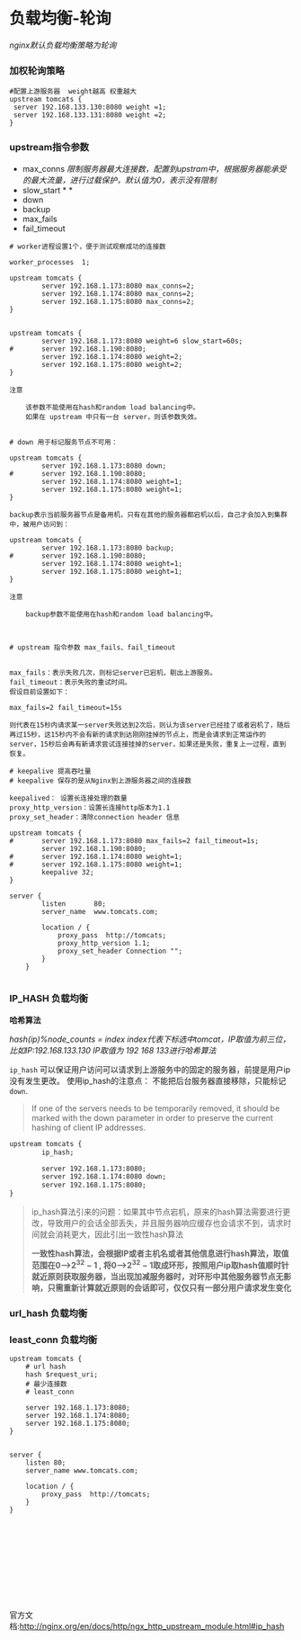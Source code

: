 # 负载均衡-轮询



*nginx默认负载均衡策略为轮询*



### 加权轮询策略

```shell
#配置上游服务器  weight越高 权重越大
upstream tomcats {
 server 192.168.133.130:8080 weight =1; 
 server 192.168.133.131:8080 weight =2;
}
```





### upstream指令参数



* max_conns    *限制服务器最大连接数，配置到upstram中，根据服务器能承受的最大流量，进行过载保护，默认值为0，表示没有限制*
* slow_start    * *
* down
* backup
* max_fails
* fail_timeout





```shell
# worker进程设置1个，便于测试观察成功的连接数

worker_processes  1;

upstream tomcats {
        server 192.168.1.173:8080 max_conns=2;
        server 192.168.1.174:8080 max_conns=2;
        server 192.168.1.175:8080 max_conns=2;
}


```



```shell
upstream tomcats {
        server 192.168.1.173:8080 weight=6 slow_start=60s;
#       server 192.168.1.190:8080;
        server 192.168.1.174:8080 weight=2;
        server 192.168.1.175:8080 weight=2;
}

注意

    该参数不能使用在hash和random load balancing中。
    如果在 upstream 中只有一台 server，则该参数失效。


```



```shell
# down 用于标记服务节点不可用：

upstream tomcats {
        server 192.168.1.173:8080 down;
#       server 192.168.1.190:8080;
        server 192.168.1.174:8080 weight=1;
        server 192.168.1.175:8080 weight=1;
}

backup表示当前服务器节点是备用机，只有在其他的服务器都宕机以后，自己才会加入到集群中，被用户访问到：

upstream tomcats {
        server 192.168.1.173:8080 backup;
#       server 192.168.1.190:8080;
        server 192.168.1.174:8080 weight=1;
        server 192.168.1.175:8080 weight=1;
}

注意

    backup参数不能使用在hash和random load balancing中。


```

```shell

# upstream 指令参数 max_fails、fail_timeout


max_fails：表示失败几次，则标记server已宕机，剔出上游服务。
fail_timeout：表示失败的重试时间。
假设目前设置如下：

max_fails=2 fail_timeout=15s 

则代表在15秒内请求某一server失败达到2次后，则认为该server已经挂了或者宕机了，随后再过15秒，这15秒内不会有新的请求到达刚刚挂掉的节点上，而是会请求到正常运作的server，15秒后会再有新请求尝试连接挂掉的server，如果还是失败，重复上一过程，直到恢复。

```

```shell
# keepalive 提高吞吐量
# keepalive 保存的是从Nginx到上游服务器之间的连接数

keepalived： 设置长连接处理的数量
proxy_http_version：设置长连接http版本为1.1
proxy_set_header：清除connection header 信息

upstream tomcats {
#       server 192.168.1.173:8080 max_fails=2 fail_timeout=1s;
        server 192.168.1.190:8080;
#       server 192.168.1.174:8080 weight=1;
#       server 192.168.1.175:8080 weight=1;
        keepalive 32;
}

server {
        listen       80;
        server_name  www.tomcats.com;

        location / {
            proxy_pass  http://tomcats;
            proxy_http_version 1.1;
            proxy_set_header Connection "";
        }
    }


```



### IP_HASH 负载均衡



**哈希算法**

*hash(ip)%node_counts = index     index代表下标选中tomcat，IP取值为前三位，比如IP:192.168.133.130 IP取值为 192 168 133进行哈希算法*

 



`ip_hash` 可以保证用户访问可以请求到上游服务中的固定的服务器，前提是用户ip没有发生更改。
 使用ip_hash的注意点：
 不能把后台服务器直接移除，只能标记`down`.

> If one of the servers needs to be temporarily removed, it should be  marked with the down parameter in order to preserve the current hashing  of client IP addresses.

```xml
upstream tomcats {
        ip_hash;

        server 192.168.1.173:8080;
        server 192.168.1.174:8080 down;
        server 192.168.1.175:8080;
}
```

> ip_hash算法引来的问题：如果其中节点宕机，原来的hash算法需要进行更改，导致用户的会话全部丢失，并且服务器响应缓存也会请求不到，请求时间就会消耗更大，因此引出一致性hash算法
>
> 
>
> 
>
> **一致性hash算法，会根据IP或者主机名或者其他信息进行hash算法，取值范围在0-->$2^{32}-1$ , 将0-->$2^{32}-1$取成环形，按照用户ip取hash值顺时针就近原则获取服务器，当出现加减服务器时，对环形中其他服务器节点无影响，只需重新计算就近原则的会话即可，仅仅只有一部分用户请求发生变化**



### url_hash 负载均衡

 



### least_conn 负载均衡



```shell
upstream tomcats {
    # url hash
    hash $request_uri;
    # 最少连接数
    # least_conn

    server 192.168.1.173:8080;
    server 192.168.1.174:8080;
    server 192.168.1.175:8080;
}


server {
    listen 80;
    server_name www.tomcats.com;

    location / {
        proxy_pass  http://tomcats;
    }
}

```





   

​     

​     

​     

​       

​    

 

官方文档:http://nginx.org/en/docs/http/ngx_http_upstream_module.html#ip_hash 